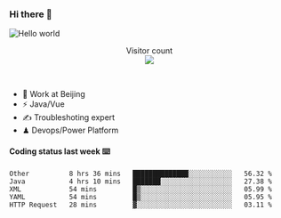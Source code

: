 ### Hi there 👋

<img src="https://raw.githubusercontent.com/sagar-viradiya/sagar-viradiya/master/resources/banner.png" alt="Hello world">
<p align="center"> 
  Visitor count<br/>
  <img src="https://profile-counter.glitch.me/youszoe/count.svg" />
</p>
<br/>

- 🍻 Work at Beijing 
- ⚡  Java/Vue
- ✍️  Troubleshoting expert
- ♟  Devops/Power Platform 

#### Coding status last week ⌨️

<!--START_SECTION:waka-->
```text
Other          8 hrs 36 mins   ██████████████░░░░░░░░░░░   56.32 % 
Java           4 hrs 10 mins   ███████░░░░░░░░░░░░░░░░░░   27.38 % 
XML            54 mins         █▒░░░░░░░░░░░░░░░░░░░░░░░   05.99 % 
YAML           54 mins         █▒░░░░░░░░░░░░░░░░░░░░░░░   05.95 % 
HTTP Request   28 mins         ▓░░░░░░░░░░░░░░░░░░░░░░░░   03.11 % 
```
<!--END_SECTION:waka-->

<br/>
<center><img src="http://ghchart.rshah.org/409ba5/yousazoe" alt="" /></center>


